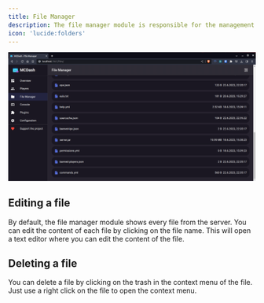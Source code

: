 ```yaml
---
title: File Manager
description: The file manager module is responsible for the management of the files of the server. It allows you to edit, delete and view the content of each file of the server.
icon: 'lucide:folders'
---
```


![File Manager](/img/screenshots/file_manager.png)

## Editing a file

By default, the file manager module shows every file from the server. You can edit the content of each file by clicking on the file name.
This will open a text editor where you can edit the content of the file.

## Deleting a file

You can delete a file by clicking on the trash in the context menu of the file.
Just use a right click on the file to open the context menu.